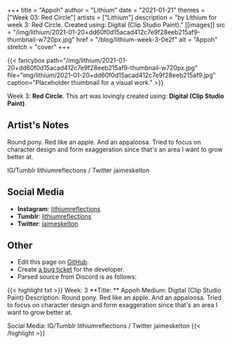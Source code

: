 +++
title =       "Appoh"
author =      "Lithium"
date =        "2021-01-21"
themes =      ["Week 03: Red Circle"]
artists =     ["Lithium"]
description = "by Lithium for week 3: Red Circle. Created using: Digital (Clip Studio Paint)."
[[images]]
              src = "/img/lithium/2021-01-20+dd60f0d15acad412c7e9f28eeb215af9-thumbnail-w720px.jpg"
              href = "/blog/lithium-week-3-0e2f"
              alt = "Appoh"
              stretch = "cover"
+++


{{< fancybox path="/img/lithium/2021-01-20+dd60f0d15acad412c7e9f28eeb215af9-thumbnail-w720px.jpg" file="img/lithium/2021-01-20+dd60f0d15acad412c7e9f28eeb215af9.jpg" caption="Placeholder thumbnail for a visual work." >}}


Week 3: **Red Circle**. This art was lovingly created using: **Digital (Clip Studio Paint)**.

## Artist's Notes

Round pony. Red like an apple. And an appaloosa. Tried to focus on character design and form exaggeration since that's an area I want to grow better at. 

IG/Tumblr lithiumreflections / Twitter jaimeskelton

## Social Media

- **Instagram**: <a href='https://instagram.com/lithiumreflections' target='_blank'>lithiumreflections</a>
- **Tumblr**: <a href='https://lithiumreflections.tumblr.com' target='_blank'>lithiumreflections</a>
- **Twitter**: <a href='https://twitter.com/jaimeskelton' target='_blank'>jaimeskelton</a>

## Other

- Edit this page on [GitHub](https://github.com/teaminkling/web-refresh/edit/main/content/blog/lithium-week-3-0e2f.md).
- Create [a bug ticket](https://github.com/teaminkling/web-refresh/issues/new?assignees=&labels=bug&template=problem-report.md&title=) for the developer.
- Parsed source from Discord is as follows:

{{< highlight txt >}}
Week: 3
**Title:  ** Appoh 
Medium: Digital (Clip Studio Paint)
Description: Round pony. Red like an apple. And an appaloosa. Tried to focus on character design and form exaggeration since that's an area I want to grow better at. 

Social Media: IG/Tumblr lithiumreflections / Twitter jaimeskelton
{{< /highlight >}}